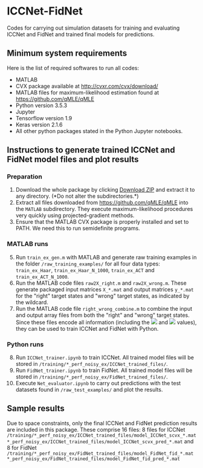 # ICCNet-FidNet
Codes for carrying out simulation datasets for training and evaluating ICCNet and FidNet and trained final models for predictions.

## Minimum system requirements
Here is the list of required softwares to run all codes:
* MATLAB
* CVX package available at http://cvxr.com/cvx/download/
* MATLAB files for maximum-likelihood estimation found at https://github.com/qMLE/qMLE
* Python version 3.5.3
* Jupyter
* Tensorflow version 1.9
* Keras version 2.1.6
* All other python packages stated in the Python Jupyter notebooks.

## Instructions to generate trained ICCNet and FidNet model files and plot results
### Preparation
1. Download the whole package by clicking [Download ZIP](https://github.com/ACAD-repo/ICCNet-FidNet/archive/main.zip) and extract it to any directory. (\*Do not alter the subdirectories.\*)
2. Extract all files downloaded from https://github.com/qMLE/qMLE into the `MATLAB` subdirectory. They execute maximum-likelihood procedures very quickly using projected-gradient methods.
3. Ensure that the MATLAB CVX package is properly installed and set to PATH. We need this to run semidefinite programs.

### MATLAB runs
5. Run `train_ex_gen.m` with MATLAB and generate raw training examples in the folder `/raw_training_examples/` for all four data types: `train_ex_Haar`, `train_ex_Haar_N_1000`, `train_ex_ACT` and `train_ex_ACT_N_1000`.
6. Run the MATLAB code files `raw2X_right.m` and `raw2X_wrong.m`. These generate packaged input matrices `X_*.mat` and output matrices `y_*.mat` for the "right" target states and "wrong" target states, as indicated by the wildcard.
7. Run the MATLAB code file `right_wrong_combine.m` to combine the input and output array files from both the "right" and "wrong" target states. Since these files encode all information (including the <img src="https://render.githubusercontent.com/render/math?math=s_\textsc{cvx}"> and <img src="https://render.githubusercontent.com/render/math?math=\mathcal{F}"> values), they can be used to train ICCNet and FidNet with Python.

### Python runs
8. Run `ICCNet_trainer.ipynb` to train ICCNet. All trained model files will be stored in `/training/*_perf_noisy_ex/ICCNet_trained_files/`.
9. Run `FidNet_trainer.ipynb` to train FidNet. All trained model files will be stored in `/training/*_perf_noisy_ex/FidNet_trained_files/`.
10. Execute `Net_evaluator.ipynb` to carry out predictions with the test datasets found in `/raw_test_examples/` and plot the results.

## Sample results
Due to space constraints, only the final ICCNet and FidNet prediction results are included in this package. These comprise 16 files:
8 files for ICCNet 
`/training/*_perf_noisy_ex/ICCNet_trained_files/model_ICCNet_scvx_*.mat`
`*_perf_noisy_ex/ICCNet_trained_files/model_ICCNet_scvx_pred_*.mat`
and 8 for FidNet 
`/training/*_perf_noisy_ex/FidNet_trained_files/model_FidNet_fid_*.mat`
`*_perf_noisy_ex/FidNet_trained_files/model_FidNet_fid_pred_*.mat`
